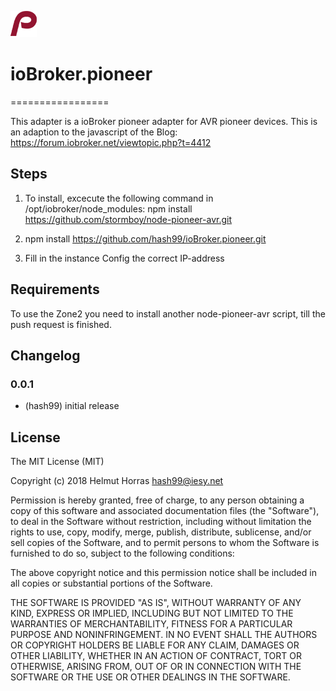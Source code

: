 ![Logo](admin/pioneer.png)
# ioBroker.pioneer
=================

This adapter is a ioBroker pioneer adapter for AVR pioneer devices. 
This is an adaption to the javascript of the Blog: https://forum.iobroker.net/viewtopic.php?t=4412


## Steps 
1. To install, excecute the following command 
    in /opt/iobroker/node_modules:
    npm install https://github.com/stormboy/node-pioneer-avr.git 
 
2. npm install https://github.com/hash99/ioBroker.pioneer.git

3. Fill in the instance Config the correct IP-address 
  

## Requirements

To use the Zone2 you need to install another node-pioneer-avr script, till the push request is finished.

## Changelog


### 0.0.1
* (hash99) initial release

## License
The MIT License (MIT)

Copyright (c) 2018 Helmut Horras <hash99@iesy.net>

Permission is hereby granted, free of charge, to any person obtaining a copy
of this software and associated documentation files (the "Software"), to deal
in the Software without restriction, including without limitation the rights
to use, copy, modify, merge, publish, distribute, sublicense, and/or sell
copies of the Software, and to permit persons to whom the Software is
furnished to do so, subject to the following conditions:

The above copyright notice and this permission notice shall be included in
all copies or substantial portions of the Software.

THE SOFTWARE IS PROVIDED "AS IS", WITHOUT WARRANTY OF ANY KIND, EXPRESS OR
IMPLIED, INCLUDING BUT NOT LIMITED TO THE WARRANTIES OF MERCHANTABILITY,
FITNESS FOR A PARTICULAR PURPOSE AND NONINFRINGEMENT. IN NO EVENT SHALL THE
AUTHORS OR COPYRIGHT HOLDERS BE LIABLE FOR ANY CLAIM, DAMAGES OR OTHER
LIABILITY, WHETHER IN AN ACTION OF CONTRACT, TORT OR OTHERWISE, ARISING FROM,
OUT OF OR IN CONNECTION WITH THE SOFTWARE OR THE USE OR OTHER DEALINGS IN
THE SOFTWARE.
